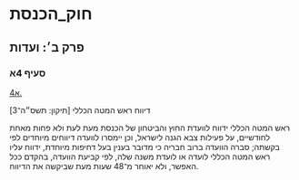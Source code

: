 # חוק_הכנסת

## פרק ב׳: ועדות

### סעיף 4א

[4א.](https://he.wikisource.org/wiki/חוק_הכנסת#סעיף_4א)

דיווח ראש המטה הכללי [תיקון: תשס״ה־3]

ראש המטה הכללי ידווח לוועדת החוץ והביטחון של הכנסת מעת לעת ולא פחות מאחת לחודשיים, על פעילות צבא הגנה לישראל, וכן יימסרו לוועדה דיווחים מיוחדים לפי בקשתה; סברה הוועדה ברוב חבריה כי מדובר בענין בעל דחיפות מיוחדת, ידווח עליו ראש המטה הכללי לועדה או לועדת משנה שלה, לפי קביעת הוועדה, בהקדם ככל האפשר, ולא יאוחר מ־48 שעות מעת שביקשה את הדיווח.
